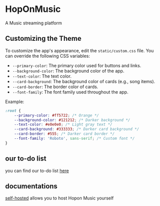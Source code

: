 # HopOnMusic
A Music streaming platform

## Customizing the Theme

To customize the app's appearance, edit the `static/custom.css` file. You can override the following CSS variables:

- `--primary-color`: The primary color used for buttons and links.
- `--background-color`: The background color of the app.
- `--text-color`: The text color.
- `--card-background`: The background color of cards (e.g., song items).
- `--card-border`: The border color of cards.
- `--font-family`: The font family used throughout the app.

Example:
```css
:root {
    --primary-color: #ff5722; /* Orange */
    --background-color: #121212; /* Darker background */
    --text-color: #e0e0e0; /* Light gray text */
    --card-background: #333333; /* Darker card background */
    --card-border: #555; /* Darker card border */
    --font-family: 'Roboto', sans-serif; /* Custom font */
}
```

## our to-do list

you can find our to-do list [here](https://github.com/users/Virus01Official/projects/19)

## documentations

[self-hosted](https://github.com/Virus01Official/HoM-self-hosting) allows you to host Hopon Music yourself